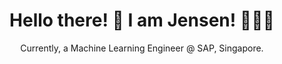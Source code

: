 <h1 align="center">
Hello there! 👋 I am Jensen! 🙋🏽‍♂️
</h1>

<p align="center">
      Currently, a Machine Learning Engineer @ SAP, Singapore.
</p>

